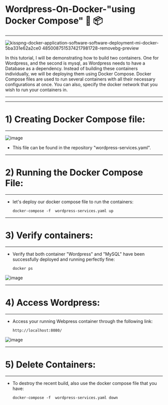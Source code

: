 # Wordpress-On-Docker-"using Docker Compose" 🐳 📦
-------------------

![kisspng-docker-application-software-software-deployment-mi-docker-5ba331e62a2ce0 4850087515374217981728-removebg-preview](https://github.com/WaseemCloud/Dynamic-web-page---Docker/assets/157589909/7ad105da-5471-499e-9e21-e8bd93247787)


In this tutorial, I will be demonstrating how to build two containers. One for Wordpress, and the second is mysql, as Wordpress needs to have a Database as a dependency. Instead of building these containers individually, we will be deploying them using Docker Compose. Docker Compose files are used to run several containers with all their necessary configurations at once. You can also, specify the docker network that you wish to run your containers in.

-------------------

-------------------
# 1) Creating Docker Compose file:
-------------------

![image](https://github.com/WaseemCloud/MongoDB-On-Docker/assets/157589909/1eefab69-1b94-4743-a44e-479ddaa5fb12)

- This file can be found in the repository "wordpress-services.yaml".

-------------------
# 2) Running the Docker Compose File:
-------------------

- let's deploy our docker compose file to run the containers:

      docker-compose -f  wordpress-services.yaml up


-------------------
# 3) Verify containers:
-------------------

- Verify that both container "Wordpress" and "MySQL" have been successfully deployed and running perfectly fine:

      docker ps


![image](https://github.com/WaseemCloud/MongoDB-On-Docker/assets/157589909/095a1607-79b1-4020-bbd3-144c3969cd16)


-------------------
# 4) Access Wordpress:
-------------------

- Access your running Webpress container through the following link:

      http://localhost:8080/


![image](https://github.com/WaseemCloud/Wordpress-using-Docker-Compose/assets/157589909/37dbb37c-279c-415a-be99-925a5070bc2e)

-------------------
# 5) Delete Containers:
-------------------

- To destroy the recent build, also use the docker compose file that you have:

      docker-compose -f  wordpress-services.yaml down
